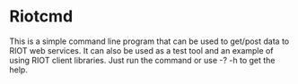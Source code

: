 # Riotcmd
This is a simple command line program that can be used to get/post data to RIOT web services.
It can also be used as a test tool and an example of using RIOT client libraries.
Just run the command or use -? -h to get the help.
